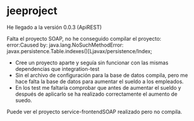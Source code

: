 jeeproject
==========

He llegado a la versión 0.0.3 (ApiREST)

Falta el proyecto SOAP, no he conseguido compilar el proyecto:
  error:Caused by: java.lang.NoSuchMethodError: javax.persistence.Table.indexes()[Ljavax/persistence/Index;
  
  - Cree un proyecto aparte y seguía sin funcionar con las mismas dependencias que integration-test
  - Sin el archivo de configuración para la base de datos compila, pero me hace falta la base de datos para aumentar el sueldo a los empleados.
  - En los test me faltaría comprobar que antes de aumentar el sueldo y después de aplicarlo se ha realizado correctamente el aumento de suedo.
  
  Puede ver el proyecto service-frontendSOAP realizado pero no compila.
